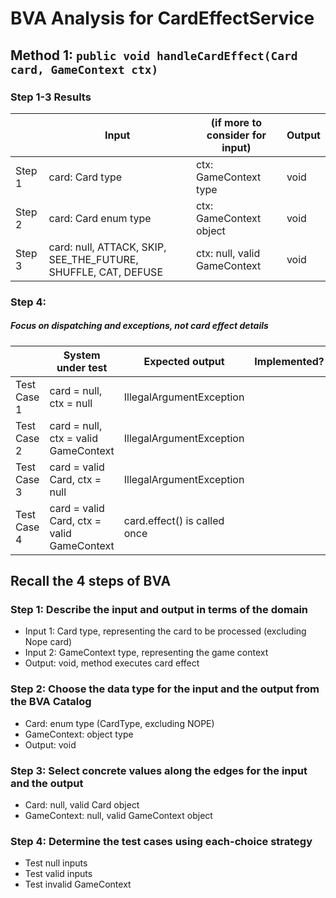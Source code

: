 # BVA Analysis for CardEffectService

## Method 1: ```public void handleCardEffect(Card card, GameContext ctx)```

### Step 1-3 Results

|        | Input                                                          | (if more to consider for input) | Output |
|--------|----------------------------------------------------------------|---------------------------------|--------|
| Step 1 | card: Card type                                                | ctx: GameContext type           | void   |
| Step 2 | card: Card enum type                                           | ctx: GameContext object         | void   |
| Step 3 | card: null, ATTACK, SKIP, SEE_THE_FUTURE, SHUFFLE, CAT, DEFUSE | ctx: null, valid GameContext    | void   |

### Step 4:

##### Focus on dispatching and exceptions, not card effect details

|             | System under test                              | Expected output          | Implemented? |
|-------------|------------------------------------------------|--------------------------|--------------|
| Test Case 1 | card = null, ctx = null                        | IllegalArgumentException |              |
| Test Case 2 | card = null, ctx = valid GameContext           | IllegalArgumentException |              |
| Test Case 3 | card = valid Card, ctx = null                  | IllegalArgumentException |              |
| Test Case 4 | card = valid Card, ctx = valid GameContext     | card.effect() is called once |              |

## Recall the 4 steps of BVA

### Step 1: Describe the input and output in terms of the domain

- Input 1: Card type, representing the card to be processed (excluding Nope card)
- Input 2: GameContext type, representing the game context
- Output: void, method executes card effect

### Step 2: Choose the data type for the input and the output from the BVA Catalog

- Card: enum type (CardType, excluding NOPE)
- GameContext: object type
- Output: void

### Step 3: Select concrete values along the edges for the input and the output

- Card: null, valid Card object
- GameContext: null, valid GameContext object

### Step 4: Determine the test cases using each-choice strategy

- Test null inputs
- Test valid inputs
- Test invalid GameContext
